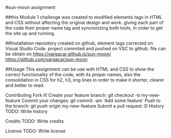 
#sun-moon assignment 

##this Module 1 challenge was created to modified elements tags in HTML and CSS without affecting the original design and work. giving each part of the code their proper name tag and syncronizing both tools, in order to get the site up and running.

##Installation
repository created on github, element tags corrected on Visual Studio Code. project commited and pushed on VSC to github.
file can be obtain on 
https://vargacar.github.io/sun-moon/
https://github.com/vargacar/sun-moon

##Usage
This assignment can be use with HTML and CSS to show the correct functionality of the code, with its proper names, also the consolidation in CSS for h2, h3, img lines in order to make it shorter, clearer  and better to read.

Contributing
Fork it!
Create your feature branch: git checkout -b my-new-feature
Commit your changes: git commit -am 'Add some feature'
Push to the branch: git push origin my-new-feature
Submit a pull request :D
History
TODO: Write history

Credits
TODO: Write credits

License
TODO: Write license


